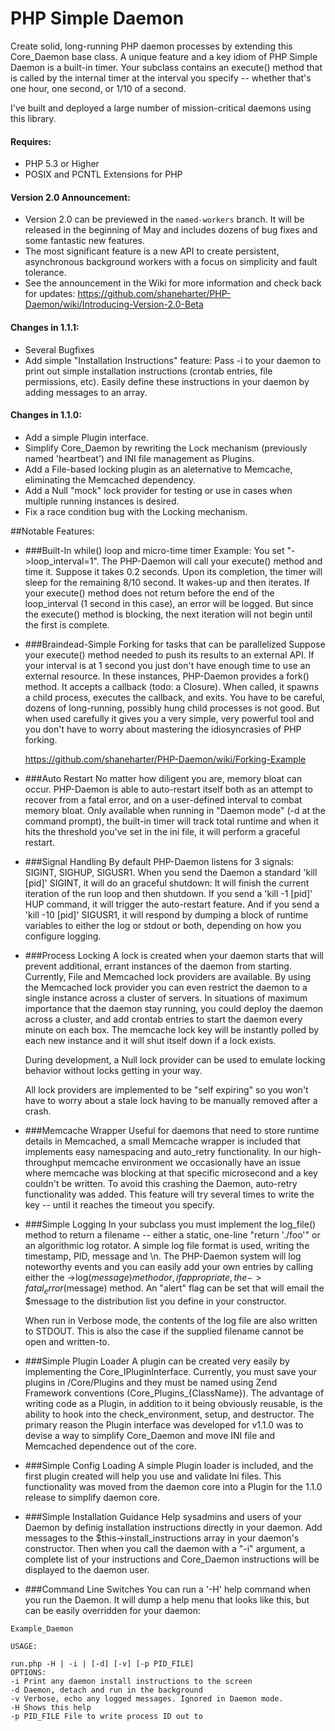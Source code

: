 # PHP Simple Daemon #

Create solid, long-running PHP daemon processes by extending this Core_Daemon base class. A unique feature and a key idiom of PHP Simple Daemon is a built-in timer. Your subclass contains an execute() method that is called by the internal timer at the interval you specify -- whether that's one hour, one second, or 1/10 of a second. 

I've built and deployed a large number of mission-critical daemons using this library.


#### Requires: ###
* PHP 5.3 or Higher
* POSIX and PCNTL Extensions for PHP
 
#### Version 2.0 Announcement: 
* Version 2.0 can be previewed in the `named-workers` branch. It will be released in the beginning of May and includes dozens of bug fixes and some fantastic new features. 
* The most significant feature is a new API to create persistent, asynchronous background workers with a focus on simplicity and fault tolerance. 
* See the announcement in the Wiki for more information and check back for updates: https://github.com/shaneharter/PHP-Daemon/wiki/Introducing-Version-2.0-Beta

#### Changes in 1.1.1:
* Several Bugfixes
* Add simple "Installation Instructions" feature: Pass -i to your daemon to print out simple installation instructions (crontab entries, file permissions, etc). Easily define these instructions in your daemon by adding messages to an array. 

#### Changes in 1.1.0: 
* Add a simple Plugin interface.
* Simplify Core_Daemon by rewriting the Lock mechanism (previously named 'heartbeat') and INI file management as Plugins. 
* Add a File-based locking plugin as an aleternative to Memcache, eliminating the Memcached dependency. 
* Add a Null "mock" lock provider for testing or use in cases when multiple running instances is desired. 
* Fix a race condition bug with the Locking mechanism. 


##Notable Features: 

* ###Built-In while() loop and micro-time timer
Example: You set "->loop_interval=1". The PHP-Daemon will call your execute() method and time it. Suppose it takes 0.2 seconds. Upon its completion, the timer will sleep for the remaining 8/10 second. It wakes-up and then iterates. If your execute() method does not return before the end of the loop_interval (1 second in this case), an error will be logged. But since the execute() method is blocking, the next iteration will not begin until the first is complete. 

* ###Braindead-Simple Forking for tasks that can be parallelized
Suppose your execute() method needed to push its results to an external API. If your interval is at 1 second you just don't have enough time to use an external resource. In these instances, PHP-Daemon provides a fork() method.  It accepts a callback (todo: a Closure). When called, it spawns a child process, executes the callback, and exits. You have to be careful, dozens of long-running, possibly hung child processes is not good. But when used carefully it gives you a very simple, very powerful tool and you don't have to worry about mastering the idiosyncrasies of PHP forking. 

    https://github.com/shaneharter/PHP-Daemon/wiki/Forking-Example

* ###Auto Restart
No matter how diligent you are, memory bloat can occur. PHP-Daemon is able to auto-restart itself both as an attempt to recover from a fatal error, and on a user-defined interval to combat memory bloat. Only available when running in "Daemon mode" (-d at the command prompt), the built-in timer will track total runtime and when it hits the threshold you've set in the ini file, it will perform a graceful restart. 

* ###Signal Handling
By default PHP-Daemon listens for 3 signals: SIGINT, SIGHUP, SIGUSR1. When you send the Daemon a standard 'kill [pid]' SIGINT, it will do an graceful shutdown: It will finish the current iteration of the run loop and then shutdown. If you send a 'kill -1 [pid]' HUP command, it will trigger the auto-restart feature. And if you send a 'kill -10 [pid]' SIGUSR1, it will respond by dumping a block of runtime variables to either the log or stdout or both, depending on how you configure logging. 

* ###Process Locking
A lock is created when your daemon starts that will prevent additional, errant instances of the daemon from starting. Currently, File and Memcached lock providers are available. By using the Memcached lock provider you can even restrict the daemon to a single instance across a cluster of servers. In situations of maximum importance that the daemon stay running, you could deploy the daemon across a cluster, and add crontab entries to start the daemon every minute on each box. The memcache lock key will be instantly polled by each new instance and it will shut itself down if a lock exists. 
    
    During development, a Null lock provider can be used to emulate locking behavior without locks getting in your way. 
    
    All lock providers are implemented to be  "self expiring" so you won't have to worry about a stale lock having to be manually removed after a crash. 
 
* ###Memcache Wrapper
Useful for daemons that need to store runtime details in Memcached, a small Memcache wrapper is included that implements easy namespacing and auto_retry functionality. In our high-throughput memcache environment we occasionally have an issue where memcache was blocking at that specific microsecond and a key couldn't be written. To avoid this crashing the Daemon, auto-retry functionality was added. This feature will try several times to write the key -- until it reaches the timeout you specify. 
 
* ###Simple Logging
In your subclass you must implement the log_file() method to return a filename -- either a static, one-line "return './foo'" or an algorithmic log rotator. A simple log file format is used, writing the timestamp, PID, message and \n. The PHP-Daemon system will log noteworthy events and you can easily add your own entries by calling  either the ->log($message) method or, if appropriate, the ->fatal_error($message) method. An "alert" flag can be set that will email the $message to the distribution list you define in your constructor. 
    
    When run in Verbose mode, the contents of the log file are also written to STDOUT. This is also the case if the supplied filename cannot be open and written-to. 
 
* ###Simple Plugin Loader
A plugin can be created very easily by implementing the Core_IPluginInterface. Currently, you must save your plugins in /Core/Plugins and they must be named using Zend Framework conventions (Core_Plugins_{ClassName}). The advantage of writing code as a Plugin, in addition to it being obviously reusable, is the ability to hook into the check_environment, setup, and destructor. The primary reason the Plugin interface was developed for v1.1.0 was to devise a way to simplify Core_Daemon and move INI file and Memcached dependence out of the core.

* ###Simple Config Loading
A simple Plugin loader is included, and the first plugin created will help you use and validate Ini files. This functionality was moved from the daemon core into a Plugin for the 1.1.0 release to simplify daemon core. 

* ###Simple Installation Guidance 
Help sysadmins and users of your Daemon by definig installation instructions directly in your daemon. Add messages to the
$this->install_instructions array in your daemon's constructor. Then when you call the daemon with a "-i" argument, a complete list of your instructions and Core_Daemon instructions will be displayed to the daemon user. 

* ###Command Line Switches
You can run a '-H' help command when you run the Daemon. It will dump a help menu that looks like this, but can be easily overridden for your daemon:

```
Example_Daemon
   	
USAGE:
       
run.php -H | -i | [-d] [-v] [-p PID_FILE]
OPTIONS:
-i Print any daemon install instructions to the screen
-d Daemon, detach and run in the background
-v Verbose, echo any logged messages. Ignored in Daemon mode.
-H Shows this help
-p PID_FILE File to write process ID out to
```
